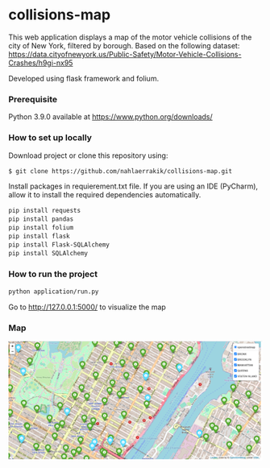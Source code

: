 # collisions-map
This web application displays a map of the motor vehicle collisions of the city of New York, filtered by borough. Based on the following dataset: https://data.cityofnewyork.us/Public-Safety/Motor-Vehicle-Collisions-Crashes/h9gi-nx95

Developed using flask framework and folium.

### Prerequisite

Python 3.9.0 available at https://www.python.org/downloads/

### How to set up locally

Download project or clone this repository using:

```sh
$ git clone https://github.com/nahlaerrakik/collisions-map.git
```
Install packages in requierement.txt file. If you are using an IDE (PyCharm), allow it to install the required dependencies automatically.

```sh
pip install requests
pip install pandas
pip install folium
pip install flask
pip install Flask-SQLAlchemy
pip install SQLAlchemy
```
### How to run the project
```sh
python application/run.py
```
Go to http://127.0.0.1:5000/ to visualize the map


###  Map
![](application/templates/map.PNG)

